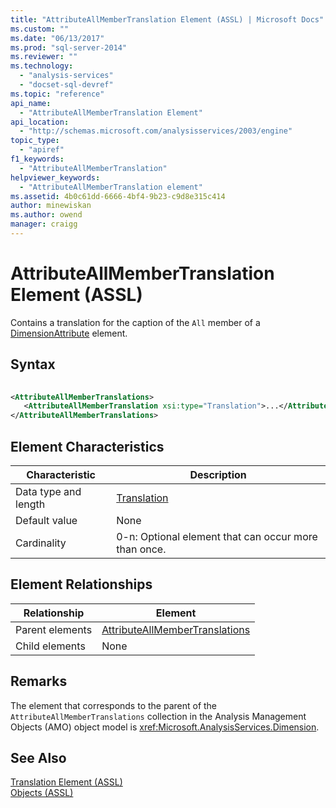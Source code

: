 ```yaml
---
title: "AttributeAllMemberTranslation Element (ASSL) | Microsoft Docs"
ms.custom: ""
ms.date: "06/13/2017"
ms.prod: "sql-server-2014"
ms.reviewer: ""
ms.technology: 
  - "analysis-services"
  - "docset-sql-devref"
ms.topic: "reference"
api_name: 
  - "AttributeAllMemberTranslation Element"
api_location: 
  - "http://schemas.microsoft.com/analysisservices/2003/engine"
topic_type: 
  - "apiref"
f1_keywords: 
  - "AttributeAllMemberTranslation"
helpviewer_keywords: 
  - "AttributeAllMemberTranslation element"
ms.assetid: 4b0c61dd-6666-4bf4-9b23-c9d8e315c414
author: minewiskan
ms.author: owend
manager: craigg
---
```

# AttributeAllMemberTranslation Element (ASSL)
  Contains a translation for the caption of the `All` member of a [DimensionAttribute](../data-type/dimensionattribute-data-type-assl.md) element.  
  
## Syntax  
  
```xml  
  
<AttributeAllMemberTranslations>  
   <AttributeAllMemberTranslation xsi:type="Translation">...</AttributeAllMemberTranslation>  
</AttributeAllMemberTranslations>  
```  
  
## Element Characteristics  
  
|Characteristic|Description|  
|--------------------|-----------------|  
|Data type and length|[Translation](../data-type/translation-data-type-assl.md)|  
|Default value|None|  
|Cardinality|0-n: Optional element that can occur more than once.|  
  
## Element Relationships  
  
|Relationship|Element|  
|------------------|-------------|  
|Parent elements|[AttributeAllMemberTranslations](../collections/translations-element-assl.md)|  
|Child elements|None|  
  
## Remarks  
 The element that corresponds to the parent of the `AttributeAllMemberTranslations` collection in the Analysis Management Objects (AMO) object model is <xref:Microsoft.AnalysisServices.Dimension>.  
  
## See Also  
 [Translation Element &#40;ASSL&#41;](translation-element-assl.md)   
 [Objects &#40;ASSL&#41;](objects-assl.md)  
  
  
